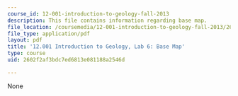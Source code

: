 ```yaml
---
course_id: 12-001-introduction-to-geology-fall-2013
description: This file contains information regarding base map.
file_location: /coursemedia/12-001-introduction-to-geology-fall-2013/2602f2af3bdc7ed6813e081188a2546d_MIT12_001F13_Lab6-Basemap.pdf
file_type: application/pdf
layout: pdf
title: '12.001 Introduction to Geology, Lab 6: Base Map'
type: course
uid: 2602f2af3bdc7ed6813e081188a2546d

---
```

None